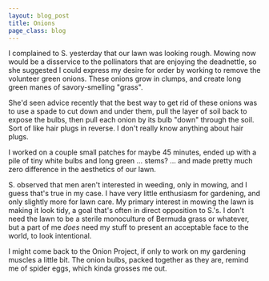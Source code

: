 ```yaml
---
layout: blog_post
title: Onions
page_class: blog
---
```


I complained to S. yesterday that our lawn was looking rough. Mowing now would be a disservice to the pollinators that are enjoying the deadnettle, so she suggested I could express my desire for order by working to remove the volunteer green onions. These onions grow in clumps, and create long green manes of savory-smelling "grass".

She'd seen advice recently that the best way to get rid of these onions was to use a spade to cut down and under them, pull the layer of soil back to expose the bulbs, then pull each onion by its bulb "down" through the soil. Sort of like hair plugs in reverse. I don't really know anything about hair plugs.

I worked on a couple small patches for maybe 45 minutes, ended up with a pile of tiny white bulbs and long green ... stems? ... and made pretty much zero difference in the aesthetics of our lawn.

S. observed that men aren't interested in weeding, only in mowing, and I guess that's true in my case. I have very little enthusiasm for gardening, and only slightly more for lawn care. My primary interest in mowing the lawn is making it look tidy, a goal that's often in direct opposition to S.'s. I don't need the lawn to be a sterile monoculture of Bermuda grass or whatever, but a part of me _does_ need my stuff to present an acceptable face to the world, to look intentional.

I might come back to the Onion Project, if only to work on my gardening muscles a little bit. The onion bulbs, packed together as they are, remind me of spider eggs, which kinda grosses me out.